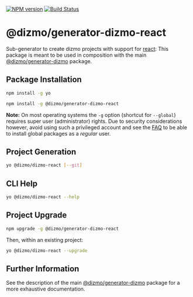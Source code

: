 [![NPM version](https://badge.fury.io/js/%40dizmo%2Fgenerator-dizmo-react.svg)](https://npmjs.org/package/@dizmo/generator-dizmo-react)
[![Build Status](https://travis-ci.org/dizmo/yeoman-generator-dizmo-react.svg?branch=master)](https://travis-ci.org/dizmo/yeoman-generator-dizmo-react)

# @dizmo/generator-dizmo-react

Sub-generator to create dizmo projects with support for [react]: This package is meant to be used in composition with the main [@dizmo/generator-dizmo] package.

[react]: https://reactjs.org/

## Package Installation

```sh
npm install -g yo
```

```sh
npm install -g @dizmo/generator-dizmo-react
```

**Note:** On most operating systems the `-g` option (shortcut for `--global`) requires super user (administrator) rights. Due to security considerations however, avoid using such a privileged account and see the [FAQ] to be able to install global packages as a *regular* user.

[FAQ]: https://github.com/dizmo/yeoman-generator-dizmo#i-cannot-install-yo-globally-with-npm-install--g

## Project Generation

```sh
yo @dizmo/dizmo-react [--git]
```

## CLI Help

```sh
yo @dizmo/dizmo-react --help
```

## Project Upgrade

```sh
npm upgrade -g @dizmo/generator-dizmo-react
```

Then, within an existing project:

```sh
yo @dizmo/dizmo-react --upgrade
```

## Further Information

See the description of the main [@dizmo/generator-dizmo] package for a more exhaustive documentation.

[@dizmo/generator-dizmo]: https://www.npmjs.com/package/@dizmo/generator-dizmo
